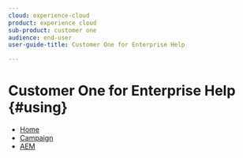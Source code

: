 ```yaml
---
cloud: experience-cloud
product: experience cloud
sub-product: customer one
audience: end-user
user-guide-title: Customer One for Enterprise Help

---
```


# Customer One for Enterprise Help {#using}

+ [Home](experience-cloud-debugger.md)
+ [Campaign](campaign.md)
+ [AEM](AEM.md)
